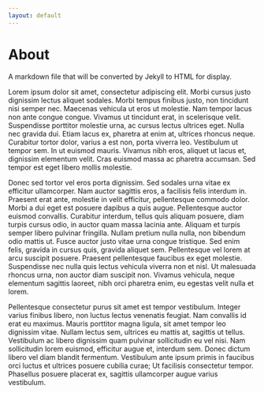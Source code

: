 ```yaml
---
layout: default
---
```


# About

A markdown file that will be converted by Jekyll to HTML for display.

Lorem ipsum dolor sit amet, consectetur adipiscing elit. Morbi cursus justo dignissim lectus aliquet sodales. Morbi tempus finibus justo, non tincidunt nisi semper nec. Maecenas vehicula ut eros ut molestie. Nam tempor lacus non ante congue congue. Vivamus ut tincidunt erat, in scelerisque velit. Suspendisse porttitor molestie urna, ac cursus lectus ultrices eget. Nulla nec gravida dui. Etiam lacus ex, pharetra at enim at, ultrices rhoncus neque. Curabitur tortor dolor, varius a est non, porta viverra leo. Vestibulum ut tempor sem. In ut euismod mauris. Vivamus nibh eros, aliquet ut lacus et, dignissim elementum velit. Cras euismod massa ac pharetra accumsan. Sed tempor est eget libero mollis molestie.

Donec sed tortor vel eros porta dignissim. Sed sodales urna vitae ex efficitur ullamcorper. Nam auctor sagittis eros, a facilisis felis interdum in. Praesent erat ante, molestie in velit efficitur, pellentesque commodo dolor. Morbi a dui eget est posuere dapibus a quis augue. Pellentesque auctor euismod convallis. Curabitur interdum, tellus quis aliquam posuere, diam turpis cursus odio, in auctor quam massa lacinia ante. Aliquam et turpis semper libero pulvinar fringilla. Nullam pretium nulla nulla, non bibendum odio mattis ut. Fusce auctor justo vitae urna congue tristique. Sed enim felis, gravida in cursus quis, gravida aliquet sem. Pellentesque vel lorem at arcu suscipit posuere. Praesent pellentesque faucibus ex eget molestie. Suspendisse nec nulla quis lectus vehicula viverra non et nisl. Ut malesuada rhoncus urna, non auctor diam suscipit non. Vivamus vehicula, neque elementum sagittis laoreet, nibh orci pharetra enim, eu egestas velit nulla et lorem.

Pellentesque consectetur purus sit amet est tempor vestibulum. Integer varius finibus libero, non luctus lectus venenatis feugiat. Nam convallis id erat eu maximus. Mauris porttitor magna ligula, sit amet tempor leo dignissim vitae. Nullam lectus sem, ultrices eu mattis at, sagittis ut tellus. Vestibulum ac libero dignissim quam pulvinar sollicitudin eu vel nisi. Nam sollicitudin lorem euismod, efficitur augue et, interdum sem. Donec dictum libero vel diam blandit fermentum. Vestibulum ante ipsum primis in faucibus orci luctus et ultrices posuere cubilia curae; Ut facilisis consectetur tempor. Phasellus posuere placerat ex, sagittis ullamcorper augue varius vestibulum.
